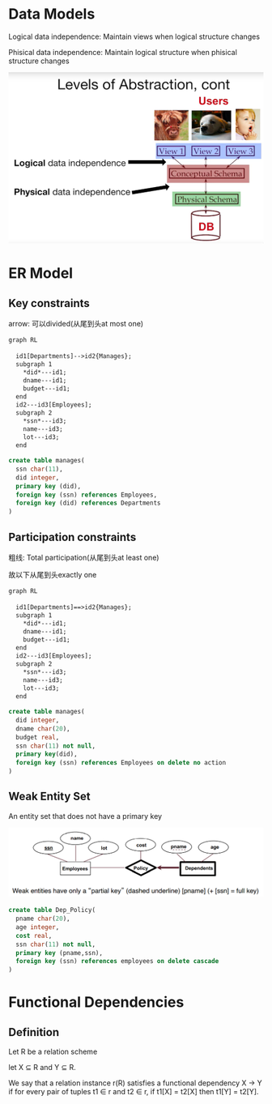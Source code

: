 # Data Models

Logical data independence: Maintain views when logical structure changes

Phisical data independence: Maintain logical structure when phisical structure changes

![20210506164120](https://raw.githubusercontent.com/zxc2012/image/main/20210506164120.png)


# ER Model
## Key constraints

arrow: 可以divided(从尾到头at most one)
```mermaid
graph RL

  id1[Departments]-->id2{Manages};
  subgraph 1
    *did*---id1;
    dname---id1;
    budget---id1;
  end
  id2---id3[Employees];
  subgraph 2
    *ssn*---id3;
    name---id3;
    lot---id3;
  end

```  

```sql
create table manages(
  ssn char(11),
  did integer,
  primary key (did),
  foreign key (ssn) references Employees,
  foreign key (did) references Departments
)
```
## Participation constraints
粗线: Total participation(从尾到头at least one)

故以下从尾到头exactly one
```mermaid
graph RL

  id1[Departments]==>id2{Manages};
  subgraph 1
    *did*---id1;
    dname---id1;
    budget---id1;
  end
  id2---id3[Employees];
  subgraph 2
    *ssn*---id3;
    name---id3;
    lot---id3;
  end

```  

```sql
create table manages(
  did integer,
  dname char(20),
  budget real,
  ssn char(11) not null,
  primary key(did),
  foreign key (ssn) references Employees on delete no action
)
```
## Weak Entity Set

An entity set that does not have a primary key

![20210512170303](https://raw.githubusercontent.com/zxc2012/image/main/20210512170303.png)

```sql
create table Dep_Policy(
  pname char(20),
  age integer,
  cost real,
  ssn char(11) not null,
  primary key (pname,ssn),
  foreign key (ssn) references employees on delete cascade
)
```

# Functional Dependencies

## Definition

Let R be a relation scheme

let X ⊆ R and Y ⊆ R. 

We say that a relation instance r(R) satisfies a functional dependency X → Y if
for every pair of tuples t1 ∈ r and t2 ∈ r, if t1[X] = t2[X] then t1[Y] = t2[Y].
